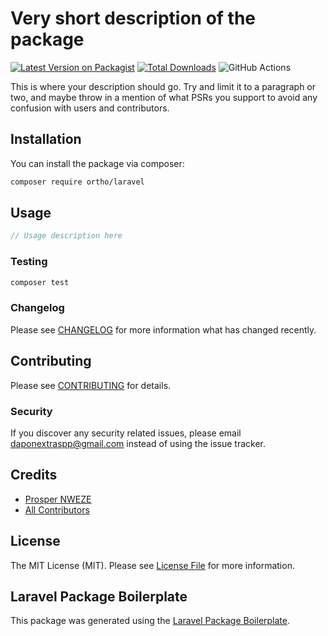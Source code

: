 # Very short description of the package

[![Latest Version on Packagist](https://img.shields.io/packagist/v/ortho/laravel.svg?style=flat-square)](https://packagist.org/packages/ortho/laravel)
[![Total Downloads](https://img.shields.io/packagist/dt/ortho/laravel.svg?style=flat-square)](https://packagist.org/packages/ortho/laravel)
![GitHub Actions](https://github.com/ortho/laravel/actions/workflows/main.yml/badge.svg)

This is where your description should go. Try and limit it to a paragraph or two, and maybe throw in a mention of what PSRs you support to avoid any confusion with users and contributors.

## Installation

You can install the package via composer:

```bash
composer require ortho/laravel
```

## Usage

```php
// Usage description here
```

### Testing

```bash
composer test
```

### Changelog

Please see [CHANGELOG](CHANGELOG.md) for more information what has changed recently.

## Contributing

Please see [CONTRIBUTING](CONTRIBUTING.md) for details.

### Security

If you discover any security related issues, please email daponextraspp@gmail.com instead of using the issue tracker.

## Credits

-   [Prosper NWEZE](https://github.com/ortho)
-   [All Contributors](../../contributors)

## License

The MIT License (MIT). Please see [License File](LICENSE.md) for more information.

## Laravel Package Boilerplate

This package was generated using the [Laravel Package Boilerplate](https://laravelpackageboilerplate.com).
